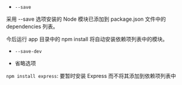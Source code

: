 

- `--save`

采用 --save 选项安装的 Node 模块已添加到 package.json 文件中的 dependencies 列表。 

今后运行 app 目录中的 npm install 将自动安装依赖项列表中的模块。

- `--save-dev`


- 省略选项

`npm install express`: 要暂时安装 Express 而不将其添加到依赖项列表中